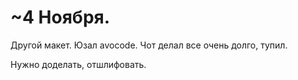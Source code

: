 # ~4 Ноября.
Другой макет. Юзал avocode. Чот делал все очень долго, тупил.

Нужно доделать, отшлифовать.
